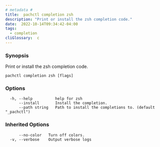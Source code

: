 ```yaml
---
# metadata # 
title:  pachctl completion zsh
description: "Print or install the zsh completion code."
date:  2022-10-14T09:34:42-04:00
tags:
  - completion
cliGlossary:  c
---
```


### Synopsis

Print or install the zsh completion code.

```
pachctl completion zsh [flags]
```

### Options

```
  -h, --help          help for zsh
      --install       Install the completion.
      --path string   Path to install the completions to. (default "_pachctl")
```

### Inherited Options

```
      --no-color   Turn off colors.
  -v, --verbose    Output verbose logs
```

